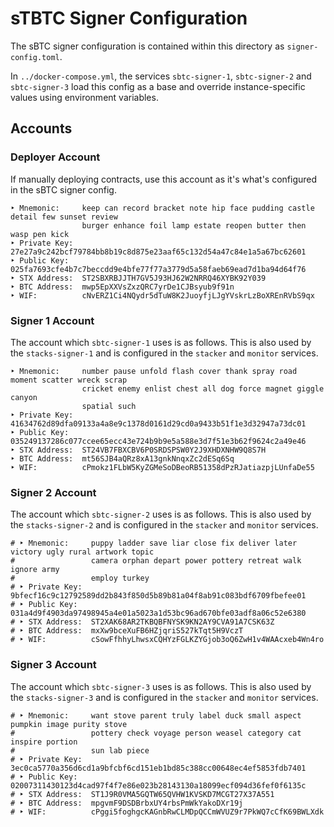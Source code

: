 # sTBTC Signer Configuration

The sBTC signer configuration is contained within this directory as `signer-config.toml`.

In `../docker-compose.yml`, the services `sbtc-signer-1`, `sbtc-signer-2` and
`sbtc-signer-3` load this config as a base and override instance-specific values
using environment variables.

## Accounts

### Deployer Account

If manually deploying contracts, use this account as it's what's configured in the
sBTC signer config.

```text
‣ Mnemonic:     keep can record bracket note hip face pudding castle detail few sunset review
                burger enhance foil lamp estate reopen butter then wasp pen kick
‣ Private Key:  27e27a9c242bcf79784bb8b19c8d875e23aaf65c132d54a47c84e1a5a67bc62601
‣ Public Key:   025fa7693cfe4b7c7beccdd9e4bfe77f77a3779d5a58faeb69ead7d1ba94d64f76
‣ STX Address:  ST2SBXRBJJTH7GV5J93HJ62W2NRRQ46XYBK92Y039
‣ BTC Address:  mwp5EpXXVsZxzQRC7yrDe1CJBsyub9f91n
‣ WIF:          cNvERZ1Ci4NQydr5dTuW8K2JuoyfjLJgYVskrLzBoXREnRVbS9qx
```

### Signer 1 Account

The account which `sbtc-signer-1` uses is as follows. This is also used by the
`stacks-signer-1` and is configured in the `stacker` and `monitor` services.

```text
‣ Mnemonic:     number pause unfold flash cover thank spray road moment scatter wreck scrap
                cricket enemy enlist chest all dog force magnet giggle canyon
                spatial such
‣ Private Key:  41634762d89dfa09133a4a8e9c1378d0161d29cd0a9433b51f1e3d32947a73dc01
‣ Public Key:   035249137286c077ccee65ecc43e724b9b9e5a588e3d7f51e3b62f9624c2a49e46
‣ STX Address:  ST24VB7FBXCBV6P0SRDSPSW0Y2J9XHDXNHW9Q8S7H
‣ BTC Address:  mt56SJB4aQRz8xA13gnkNnqxZc2dESq6Sq
‣ WIF:          cPmokz1FLbW5KyZGMeSoDBeoRB51358dPzRJatiazpjLUnfaDe55
```

### Signer 2 Account

The account which `sbtc-signer-2` uses is as follows. This is also used by the
`stacks-signer-2` and is configured in the `stacker` and `monitor` services.

```text
# ‣ Mnemonic:     puppy ladder save liar close fix deliver later victory ugly rural artwork topic
#                 camera orphan depart power pottery retreat walk ignore army
#                 employ turkey
# ‣ Private Key:  9bfecf16c9c12792589dd2b843f850d5b89b81a04f8ab91c083bdf6709fbefee01
# ‣ Public Key:   031a4d9f4903da97498945a4e01a5023a1d53bc96ad670bfe03adf8a06c52e6380
# ‣ STX Address:  ST2XAK68AR2TKBQBFNYSK9KN2AY9CVA91A7CSK63Z
# ‣ BTC Address:  mxXw9bceXuFB6HZjqriS527kTqt5H9VczT
# ‣ WIF:          cSowFfhhyLhwsxCQHYzFGLKZYGjob3oQ6ZwH1v4WAAcxeb4Wn4ro
```

### Signer 3 Account

The account which `sbtc-signer-3` uses is as follows. This is also used by the
`stacks-signer-3` and is configured in the `stacker` and `monitor` services.

```text
# ‣ Mnemonic:     want stove parent truly label duck small aspect pumpkin image purity stove
#                 pottery check voyage person weasel category cat inspire portion
#                 sun lab piece
# ‣ Private Key:  3ec0ca5770a356d6cd1a9bfcbf6cd151eb1bd85c388cc00648ec4ef5853fdb7401
# ‣ Public Key:   02007311430123d4cad97f4f7e86e023b28143130a18099ecf094d36fef0f6135c
# ‣ STX Address:  ST1J9R0VMA5GQTW65QVHW1KVSKD7MCGT27X37A551
# ‣ BTC Address:  mpgvmF9DSDBrbxUY4rbsPmWkYakoDXr19j
# ‣ WIF:          cPggi5foghgcKAGnbRwCLMDpQCCmWVUZ9r7PkWQ7cCfK69BWLXdk
```
